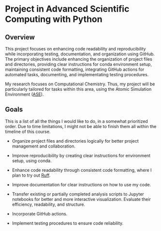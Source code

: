 # Project in Advanced Scientific Computing with Python

## Overview
This project focuses on enhancing code readability and reproducibility while incorporating testing, documentation, and organization using GitHub. The primary objectives include enhancing the organization of project files and directories, providing clear instructions for conda environment setup, maintaining consistent code formatting, integrating GitHub actions for automated tasks, documenting, and implementating testing procedures.

My research focuses on Computational Chemistry. Thus, my project will be particularly tailored for tasks within this area, using the Atomic Simulation Environment ([ASE](https://wiki.fysik.dtu.dk/ase/)).

## Goals
This is a list of all the things I would like to do, in a somewhat prioritized order. Due to time limitations, I might not be able to finish them all within the timeline of this course.

- Organize project files and directories logically for better project management and collaboration.

- Improve reproducibility by creating clear instructions for environment setup, using conda.

- Enhance code readability through consistent code formatting, where I plan to try out [Ruff](https://github.com/astral-sh/ruff).

- Improve documentation for clear instructions on how to use my code.

- Transfer existing or partially completed analysis scripts to Jupyter notebooks for better and more interactive visualization. Evaluate their efficiency, readability, and structure.

- Incorporate GitHub actions.

- Implement testing procedures to ensure code reliability.

